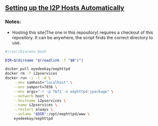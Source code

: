 [Setting up the I2P Hosts Automatically](host.html)
---------------------------------------------------

### Notes:

 - Hosting this site(The one in this repository) requires a checkout of this
  repository. It can be anywhere, the script finds the correct directory to use.

```bash
#!/usr/bin/env bash

DIR=$(dirname "$(readlink -f "$0")")

docker pull eyedeekay/eephttpd
docker rm -f i2pservices
docker run -i -t -d \
	--env samhost="localhost" \
	--env samport=7656 \
	--env args="-r -p 7672 -n eephttpd-jpackage" \
	--network host \
	--hostname i2pservices \
	--name i2pservices \
	--restart always \
	--volume "$DIR":/opt/eephttpd/www \
	eyedeekay/eephttpd
```

